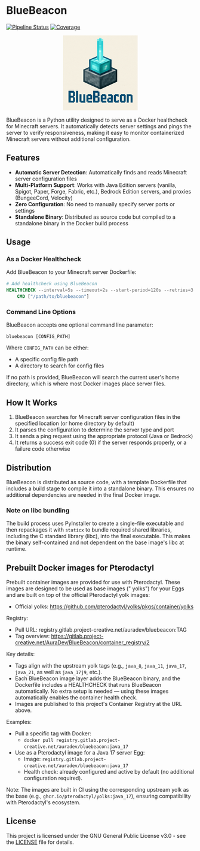 # BlueBeacon

[![Pipeline Status](https://gitlab.project-creative.net/AuraDev/BlueBeacon/badges/master/pipeline.svg)](https://gitlab.project-creative.net/AuraDev/BlueBeacon/-/pipelines)
[![Coverage](https://gitlab.project-creative.net/AuraDev/BlueBeacon/badges/master/coverage.svg)](https://gitlab.project-creative.net/AuraDev/BlueBeacon/-/graphs/master/charts)

<p align="center">
  <img src="logo_200.png" alt="BlueBeacon Logo" width="200"/>
</p>

BlueBeacon is a Python utility designed to serve as a Docker healthcheck for Minecraft servers. It automatically detects
server settings and pings the server to verify responsiveness, making it easy to monitor containerized Minecraft servers
without additional configuration.

## Features

- **Automatic Server Detection**: Automatically finds and reads Minecraft server configuration files
- **Multi-Platform Support**: Works with Java Edition servers (vanilla, Spigot, Paper, Forge, Fabric, etc.), Bedrock
  Edition servers, and proxies (BungeeCord, Velocity)
- **Zero Configuration**: No need to manually specify server ports or settings
- **Standalone Binary**: Distributed as source code but compiled to a standalone binary in the Docker build process

## Usage

### As a Docker Healthcheck

Add BlueBeacon to your Minecraft server Dockerfile:

```dockerfile
# Add healthcheck using BlueBeacon
HEALTHCHECK --interval=5s --timeout=2s --start-period=120s --retries=3 \
    CMD ["/path/to/bluebeacon"]
```

### Command Line Options

BlueBeacon accepts one optional command line parameter:

```
bluebeacon [CONFIG_PATH]
```

Where `CONFIG_PATH` can be either:

- A specific config file path
- A directory to search for config files

If no path is provided, BlueBeacon will search the current user's home directory, which is where most Docker images
place server files.

## How It Works

1. BlueBeacon searches for Minecraft server configuration files in the specified location (or home directory by default)
2. It parses the configuration to determine the server type and port
3. It sends a ping request using the appropriate protocol (Java or Bedrock)
4. It returns a success exit code (0) if the server responds properly, or a failure code otherwise

## Distribution

BlueBeacon is distributed as source code, with a template Dockerfile that includes a build stage to compile it into a
standalone binary. This ensures no additional dependencies are needed in the final Docker image.

### Note on libc bundling

The build process uses PyInstaller to create a single-file executable and then repackages it with `staticx` to bundle
required shared libraries, including the C standard library (libc), into the final executable. This makes the binary
self-contained and not dependent on the base image's libc at runtime.

## Prebuilt Docker images for Pterodactyl

Prebuilt container images are provided for use with Pterodactyl. These images are designed to be used as base images ("
yolks") for your Eggs and are built on top of the official Pterodactyl yolk images:

- Official yolks: https://github.com/pterodactyl/yolks/pkgs/container/yolks

Registry:

- Pull URL: registry.gitlab.project-creative.net/auradev/bluebeacon:TAG
- Tag overview: https://gitlab.project-creative.net/AuraDev/BlueBeacon/container_registry/2

Key details:

- Tags align with the upstream yolk tags (e.g., `java_8`, `java_11`, `java_17`, `java_21`, as well as `java_17j9`,
  etc.).
- Each BlueBeacon image layer adds the BlueBeacon binary, and the Dockerfile includes a HEALTHCHECK that runs BlueBeacon
  automatically. No extra setup is needed — using these images automatically enables the container health check.
- Images are published to this project's Container Registry at the URL above.

Examples:

- Pull a specific tag with Docker:
    - `docker pull registry.gitlab.project-creative.net/auradev/bluebeacon:java_17`
- Use as a Pterodactyl image for a Java 17 server Egg:
    - Image: `registry.gitlab.project-creative.net/auradev/bluebeacon:java_17`
    - Health check: already configured and active by default (no additional configuration required).

Note: The images are built in CI using the corresponding upstream yolk as the base (e.g.,
`ghcr.io/pterodactyl/yolks:java_17`), ensuring compatibility with Pterodactyl's ecosystem.

## License

This project is licensed under the GNU General Public License v3.0 - see the [LICENSE](LICENSE) file for details.
